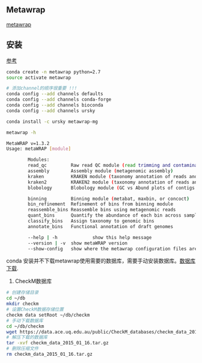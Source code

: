 ## Metawrap
[metawrap](https://github.com/bxlab/metaWRAP)

## 安装
[参考](https://blog.csdn.net/Asa12138/article/details/139424634)

```bash
conda create -n metawrap python=2.7
source activate metawrap

# 添加channel的顺序很重要 !!!
conda config --add channels defaults
conda config --add channels conda-forge
conda config --add channels bioconda
conda config --add channels ursky

conda install -c ursky metawrap-mg

```

```bash
metawrap -h

MetaWRAP v=1.3.2
Usage: metaWRAP [module]

        Modules:
        read_qc         Raw read QC module (read trimming and contamination removal)
        assembly        Assembly module (metagenomic assembly)
        kraken          KRAKEN module (taxonomy annotation of reads and assemblies)
        kraken2         KRAKEN2 module (taxonomy annotation of reads and assemblies)
        blobology       Blobology module (GC vs Abund plots of contigs and bins)

        binning         Binning module (metabat, maxbin, or concoct)
        bin_refinement  Refinement of bins from binning module
        reassemble_bins Reassemble bins using metagenomic reads
        quant_bins      Quantify the abundance of each bin across samples
        classify_bins   Assign taxonomy to genomic bins
        annotate_bins   Functional annotation of draft genomes

        --help | -h             show this help message
        --version | -v  show metaWRAP version
        --show-config   show where the metawrap configuration files are stored

```


conda 安装并不下载metawrap使用需要的数据库，需要手动安装数据库。[数据库下载](https://github.com/bxlab/metaWRAP/blob/master/installation/database_installation.md).

1. CheckM数据库
```bash
# 创建存储目录
cd ~/db
mkdir checkm
# 设置CheckM数据存储位置
checkm data setRoot ~/db/checkm
# 手动下载数据库
cd ~/db/checkm
wget https://data.ace.uq.edu.au/public/CheckM_databases/checkm_data_2015_01_16.tar.gz
# 解压下载的数据库
tar -xvf checkm_data_2015_01_16.tar.gz
# 删除压缩文件
rm checkm_data_2015_01_16.tar.gz

```
